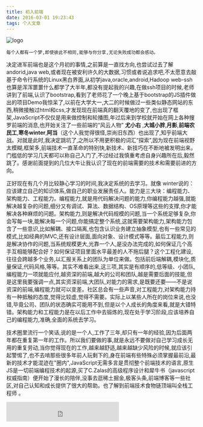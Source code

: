 ```yaml
---
title: 初入前端
date: 2016-03-01 19:23:43
tags: 个人文章
---
```


![logo][1]


    每个人都有一个梦,即使彼此不相同,能够与你分享,无论失败成功都会感动。
<!--more-->
决定进军前端也是这个月初的事情,之前算是一直找方向,也尝试过去了解andorid,java web,或者现在被安利许久的大数据,习惯或者说追求吧,不太愿意去敲基于命令行系统的Linux黑白界面,从初学java,oracle,android,Hadoop web-ssh 也算是浑浑噩噩什么都学了大半年,都没有提起我的兴趣,在做ssh项目的时候,老师讲到了前端,认识了bootstrap,看到了老师花了一个晚上基于bootstrap的JS插件做出的项目Demo我惊呆了,以前在大学大一,大二的时候做过一些类似静态网站的东西,稍微接触过html和css,才发现现在前端真的翻天覆地的变了,也出现了框架,JavaScript不仅仅是用来做控制和轮播图,年过后来到学校就开始在网上各种搜罗前端的消息,也开始关注了一些前端的“风云人物” **尤小右** ,**大城小胖**,**月影**,**前端农民工**,**寒冬winter**,**阿当**（这个人我觉得很怪,崇尚旧东西）也出现了,知乎前端大战。对就是此时,我决定跳坑了,之所以不用更积极的词汇“探索”,因为现在前端视野太模糊,框架多,前端技术一直革命的特别快,新技术、新技巧在不断地被发明出来。门槛低的学习几天都可以称自己入门了,不过经过我慎重考虑自身兴趣所在后,毅然跳了。感谢前面提到的几位大牛让我认识了现在的前端需要的技术和需要前进的方向。  


  正好现在有几个月比较静心学习的时间,我决定系统的去学习。就像 winter说的：应该建立自己的知识体系,做自己的职业发展责任人。能力是三大块：编程能力、架构能力、工程能力。编程能力,就是用代码解决问题的能力,你编程能力越强,就能解决越复杂的问题,细分又有调试、算法、数据结构、OS原理等这些的支撑,你才能解决各种麻烦的问题。架构能力,则是解决代码规模的问题,当一个系统足够复杂,你会写每一块,能解决每一个问题,你能搞定整个系统,这就需要架构能力,架构能力包含了一些意识,比如解耦、接口隔离,也包含认识业务建立抽象模型,也有一些常见的模式,比如经典的MVC,还有设计层面,面向对象、设计模式等等。最后工程能力,则是解决协作的问题,当系统规模更大,光靠一个人,是没办法完成的,如何保证几个高手互相能够配合好？如何保证项目里面水平最差的人不拖后腿？这个工程化建设,往往会跨越多个业务,以汇报关系上的团队为单位来做。包括前后端解耦,模块化,质量保证,代码风格,等等。其实不难看出来,这三项,其实是有顺序的,低等级、小团队,编程能力一项就能应付,越资深的前端,越大的公司和团队,越是需要后面的技能,但是这里我要强调一点,其实资深前端,大团队,对能力的需求,是既要还要——不是说资深的前端,编程能力就可以变差。社区总会有一些声音,对工程能力,对架构能力持有一种抵触的态度,觉得比较虚,觉得不需要。实际上以某些人所在的岗位来说,也没错,毕竟公司、团队的状态确实可能用不到,但是以个人成长的角度来看,就是大错特错。架构能力和工程能力是在以后工作中去锻炼的,现在处于学习阶段,应该培养自己的编程能力,准确,全面的系统去学习。  



   技术圈里流行一个笑话,说的是一个人,工作了三年,却只有一年的经验,因为后面两年都在重复第一年的工作。所以我们要做的事,就是永远不要做对自己学习成长无用的重复劳动,当你觉得现在的工作,越来越舒适,越来越缺少风险的时候,就应该引起警惕了,也不去啃那些很多年前人玩剩下的,身在前端有些特殊必须掌握最前沿,最新的技术才能混迹在"圈内",JavaScript无需多言是贯彻整个前端技术的语言,原生JS是一切前端编程技术的起源,买了C.Zalas的高级程序设计和犀牛书（javascript权威指南）便开始了漫长的陪伴,没事去逛稀土掘金,极客头条,前端博客等一些社区,对自己认知和成长提供了很大的帮助。也了解到前端技术食物链顶端叫全栈工程师 。


[1]:http://7xsgf8.com1.z0.glb.clouddn.com/logo.png


<iframe frameborder="no" border="0" marginwidth="0" marginheight="0" width=298 height=52 src="http://music.163.com/outchain/player?type=2&id=1374348&auto=1&height=32"></iframe>
